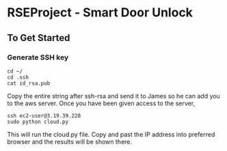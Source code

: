 # RSEProject - Smart Door Unlock


## To Get Started
### Generate SSH key
```
cd ~/
cd .ssh
cat id_rsa.pub
```
Copy the entire string after ssh-rsa and send it to James so he can add you to the aws server. Once you have been given access to the server,
```
ssh ec2-user@3.19.39.220
sudo python cloud.py
```
This will run the cloud.py file. Copy and past the IP address into preferred browser and the results will be shown there.

